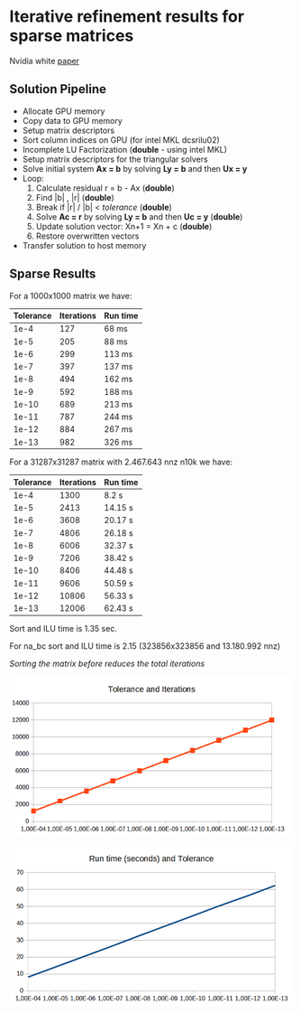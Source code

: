 # Iterative refinement results for sparse matrices

Nvidia white [paper](https://docs.nvidia.com/cuda/incomplete-lu-cholesky/index.html)

## Solution Pipeline

- Allocate GPU memory
- Copy data to GPU memory
- Setup matrix descriptors
- Sort column indices on GPU (for intel MKL dcsrilu02)
- Incomplete LU Factorization (**double** - using intel MKL)
- Setup matrix descriptors for the triangular solvers
- Solve initial system **Ax = b** by solving **Ly = b** and then **Ux = y**
- Loop:
  1. Calculate residual r = b - Ax (**double**)
  2. Find |b| , |r| (**double**)
  3. Break if |r| / |b| < _tolerance_ (**double**)
  4. Solve **Ac = r** by solving **Ly = b** and then **Uc = y** (**double**)
  5. Update solution vector: Xn+1 = Xn + c (**double**)
  6. Restore overwritten vectors
- Transfer solution to host memory

## Sparse Results

For a 1000x1000 matrix we have:

| Tolerance | Iterations | Run time |
| --------- | ---------- | -------- |
| 1e-4      | 127        | 68 ms    |
| 1e-5      | 205        | 88 ms    |
| 1e-6      | 299        | 113 ms   |
| 1e-7      | 397        | 137 ms   |
| 1e-8      | 494        | 162 ms   |
| 1e-9      | 592        | 188 ms   |
| 1e-10     | 689        | 213 ms   |
| 1e-11     | 787        | 244 ms   |
| 1e-12     | 884        | 267 ms   |
| 1e-13     | 982        | 326 ms   |

For a 31287x31287 matrix with 2.467.643 nnz n10k we have:

| Tolerance | Iterations | Run time |
| --------- | ---------- | -------- |
| 1e-4      | 1300       | 8.2 s    |
| 1e-5      | 2413       | 14.15 s  |
| 1e-6      | 3608       | 20.17 s  |
| 1e-7      | 4806       | 26.18 s  |
| 1e-8      | 6006       | 32.37 s  |
| 1e-9      | 7206       | 38.42 s  |
| 1e-10     | 8406       | 44.48 s  |
| 1e-11     | 9606       | 50.59 s  |
| 1e-12     | 10806      | 56.33 s  |
| 1e-13     | 12006      | 62.43 s  |

Sort and ILU time is 1.35 sec.

For na_bc sort and ILU time is 2.15 (323856x323856 and 13.180.992 nnz)

*Sorting the matrix before reduces the total iterations*


![alt text](/results/iters.png)

![alt text](/results/run%20time.png)
